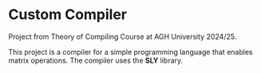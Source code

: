 # Custom Compiler

Project from Theory of Compiling  Course at AGH University 2024/25.

This project is a compiler for a simple programming language that enables matrix operations. The compiler uses the **SLY** library.
